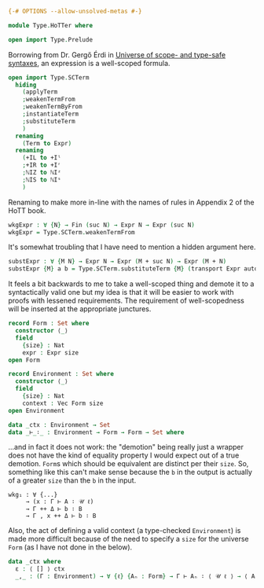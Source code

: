 
```agda
{-# OPTIONS --allow-unsolved-metas #-}
```

```agda
module Type.HoTTer where
```

```agda
open import Type.Prelude
```

Borrowing from Dr. Gergő Érdi in [Universe of scope- and type-safe syntaxes](https://raw.githubusercontent.com/gergoerdi/universe-of-syntax/d7d5952cce76be551ff5869914b273be2d398069/README.md), an expression is a well-scoped formula.

```agda
open import Type.SCTerm
  hiding
    (applyTerm
    ;weakenTermFrom
    ;weakenTermByFrom
    ;instantiateTerm
    ;substituteTerm
    )
  renaming
    (Term to Expr)
  renaming
    (+IL to +Iˡ
    ;+IR to +Iʳ
    ;ℕIZ to ℕIᶻ
    ;ℕIS to ℕIˢ
    )
```

Renaming to make more in-line with the names of rules in Appendix 2 of the HoTT book.

```agda
wkgExpr : ∀ {N} → Fin (suc N) → Expr N → Expr (suc N)
wkgExpr = Type.SCTerm.weakenTermFrom
```

It's somewhat troubling that I have need to mention a hidden argument here.

```agda
substExpr : ∀ {M N} → Expr N → Expr (M + suc N) → Expr (M + N)
substExpr {M} a b = Type.SCTerm.substituteTerm {M} (transport Expr auto b) a
```

It feels a bit backwards to me to take a well-scoped thing and demote it to a syntactically valid one but my idea is that it will be easier to work with proofs with lessened requirements. The requirement of well-scopedness will be inserted at the appropriate junctures.

```agda
record Form : Set where
  constructor ⟨_⟩
  field
    {size} : Nat
    expr : Expr size
open Form
```

```agda
record Environment : Set where
  constructor ⟨_⟩
  field
    {size} : Nat
    context : Vec Form size
open Environment
```

```agda
data _ctx : Environment → Set
data _⊢_∶_ : Environment → Form → Form → Set where
```

...and in fact it does not work: the "demotion" being really just a wrapper does not have the kind of equality property I would expect out of a true demotion. `Form`s which should be equivalent are distinct per their `size`. So, something like this can't make sense because the `b` in the output is actually of a greater `size` than the `b` in the input.

    wkg₁ : ∀ {...}
         → (x : Γ ⊢ A ∶ 𝒰 ℓ)
         → Γ ++ Δ ⊢ b ∶ B
         → Γ , x ++ Δ ⊢ b ∶ B

Also, the act of defining a valid context (a type-checked `Environment`) is made more difficult because of the need to specify a `size` for the universe `Form` (as I have not done in the below).

```agda
data _ctx where
  ε : ⟨ [] ⟩ ctx
  _,_ : (Γ : Environment) → ∀ {ℓ} {Aₙ : Form} → Γ ⊢ Aₙ ∶ ⟨ 𝒰 ℓ ⟩ → ⟨ Aₙ ∷ Γ .context ⟩ ctx
```
